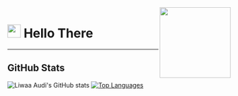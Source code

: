 <img align="right" src="https://media.giphy.com/media/SWoSkN6DxTszqIKEqv/giphy.gif" height="160px" width="auto">

<h1 align="left"><img src="https://raw.githubusercontent.com/sidbelbase/sidbelbase/master/wave.gif" width="30px"><strong> Hello There</strong>
</h1>

<hr>

## GitHub Stats

![Liwaa Audi's GitHub stats](https://github-readme-stats.vercel.app/api?username=LiwaaAudi&show_icons=&private_count=true)
[![Top Languages](https://github-readme-stats.vercel.app/api/top-langs/?username=LiwaaAudi&layout=compact)]()
<!--
**LiwaaAudi/LiwaaAudi** is a ✨ _special_ ✨ repository because its `README.md` (this file) appears on your GitHub profile.

Here are some ideas to get you started:

- 🔭 I’m currently working on ...
- 🌱 I’m currently learning ...
- 👯 I’m looking to collaborate on ...
- 🤔 I’m looking for help with ...
- 💬 Ask me about ...
- 📫 How to reach me: ...
- 😄 Pronouns: ...
- ⚡ Fun fact: ...
-->
